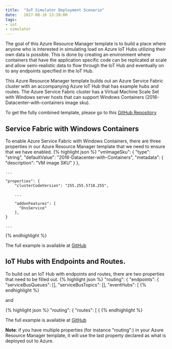 ```yaml
---
title:  "IoT Simulator Deployment Scenario"
date:   2017-08-16 13:39:00
tags:
- iot
- simulator
---
```


The goal of this Azure Resource Manager template is to build a place where anyone who is interested in simulating load on Azure IoT Hubs utilizing their own data is possible. This is done by creating an environment where containers that have the application specific code can be replicated at scale and allow semi-realistic data to flow through the IoT Hub and eventually on to any endpoints specified in the IoT Hub.
&shy;

This Azure Resource Manager template builds out an Azure Service Fabric cluster with an accompanying Azure IoT Hub that has example hubs and routes. The Azure Service Fabric cluster has a Virtual Machine Scale Set with Windows server hosts that can support Windows Containers (2016-Datacenter-with-containers image sku). 

To get the fully combined template, please go to this [GitHub Repository](https://github.com/Azure/azure-quickstart-templates)

## Service Fabric with Windows Containers

To enable Azure Service Fabric with Windows Containers, there are three properties in our Azure Resource Manager template that we need to ensure that we have enabled. 
{% highlight json %}
    "vmImageSku": {
      "type": "string",
      "defaultValue": "2016-Datacenter-with-Containers",
      "metadata": {
        "description": "VM image SKU"
      }
    },

    ...

    "properties": {
        "clusterCodeVersion": "255.255.5718.255",

        ...

        "addonFeatures": [
          "DnsService"
        ],
    }

    ...
{% endhighlight %}

The full example is available at [GitHub](https://github.com/Azure/azure-quickstart-templates)

## IoT Hubs with Endpoints and Routes.

To build out an IoT Hub with endpoints and routes, there are two properties that need to be filled out. 
{% highlight json %}
        "routing": {
          "endpoints": {
            "serviceBusQueues": [],
            "serviceBusTopics": [],
            "eventHubs": [
{% endhighlight %}

and

{% highlight json %}
        "routing": {
          "routes": [
            {
{% endhighlight %}

The full example is available at [GitHub](https://github.com/Azure/azure-quickstart-templates)

**Note**: if you have multiple properties (for instance "routing":) in your Azure Resource Manager template, it will use the last property declared as what is deployed out to Azure.


